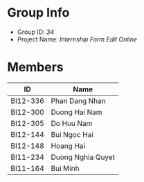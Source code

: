Group Info
==============================
* Group ID: *34*
* Project Name: *Internship Form Edit Online*

Members
==============================
|ID|Name|
|-|-|
|BI12-336|Phan Dang Nhan|
|BI12-300|Duong Hai Nam|
|BI12-305|Do Huu Nam|
|BI12-144|Bui Ngoc Hai|
|BI12-148|Hoang Hai|
|BI11-234|Duong Nghia Quyet|
|BI11-164|Bui Minh|

